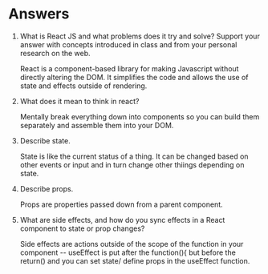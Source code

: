 # Answers

1. What is React JS and what problems does it try and solve? Support your answer with concepts introduced in class and from your personal research on the web.

    React is a component-based library for making Javascript without directly altering the DOM. It simplifies the code and allows the use of state and effects outside of rendering.

2. What does it mean to think in react?

    Mentally break everything down into components so you can build them separately and assemble them into your DOM.

3. Describe state.

    State is like the current status of a thing. It can be changed based on other events or input and in turn change other thiings depending on state.

4. Describe props.

    Props are properties passed down from a parent component.

5. What are side effects, and how do you sync effects in a React component to state or prop changes?

    Side effects are actions outside of the scope of the function in your component -- useEffect is put after the function(){ but before the return() and you can set state/ define props in the useEffect function.
